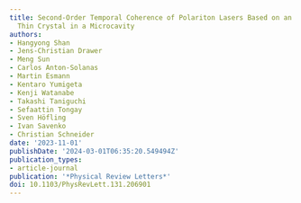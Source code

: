 ```yaml
---
title: Second-Order Temporal Coherence of Polariton Lasers Based on an Atomically
  Thin Crystal in a Microcavity
authors:
- Hangyong Shan
- Jens-Christian Drawer
- Meng Sun
- Carlos Anton-Solanas
- Martin Esmann
- Kentaro Yumigeta
- Kenji Watanabe
- Takashi Taniguchi
- Sefaattin Tongay
- Sven Höfling
- Ivan Savenko
- Christian Schneider
date: '2023-11-01'
publishDate: '2024-03-01T06:35:20.549494Z'
publication_types:
- article-journal
publication: '*Physical Review Letters*'
doi: 10.1103/PhysRevLett.131.206901
---
```


